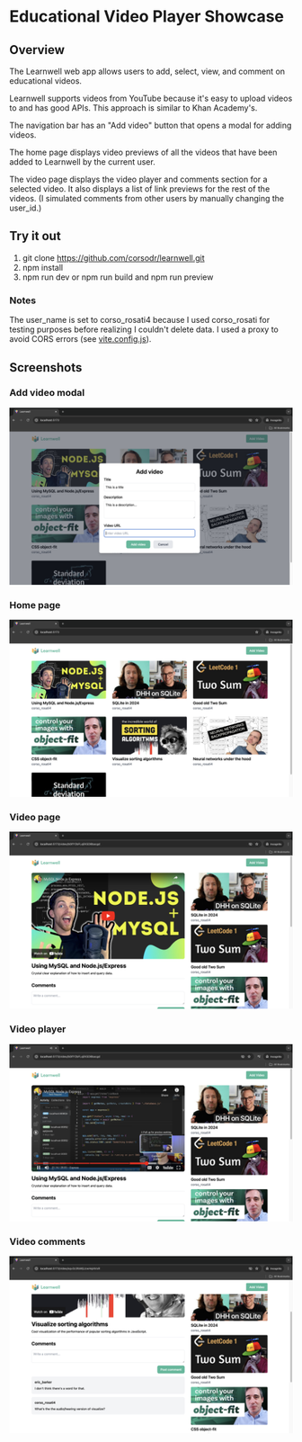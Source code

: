 # Educational Video Player Showcase

## Overview 
The Learnwell web app allows users to add, select, view, and comment on educational videos. 

Learnwell supports videos from YouTube because it's easy to upload videos to and has good APIs. This approach is similar to Khan Academy's. 

The navigation bar has an "Add video" button that opens a modal for adding videos. 

The home page displays video previews of all the videos that have been added to Learnwell by the current user. 

The video page displays the video player and comments section for a selected video. It also displays a list of link previews for the rest of the videos. (I simulated comments from other users by manually changing the user_id.)


## Try it out 
1) git clone https://github.com/corsodr/learnwell.git
2) npm install
3) npm run dev or npm run build and npm run preview 

### Notes 
The user_name is set to corso_rosati4 because I used corso_rosati for testing purposes before realizing I couldn't delete data. I used a proxy to avoid CORS errors (see [vite.config.js](https://github.com/corsodr/learnwell/blob/main/vite.config.js)).

## Screenshots 

### Add video modal 

![Add video modal screenshot](public/modal.png)

### Home page 

![Home page screenshot](public/home-page.png)

### Video page 

![Video page screenshot](public/video-page.png)

### Video player 

![Video player screenshot](public/video-player.png)

### Video comments 

![Video comments screenshot](public/comments.png)
